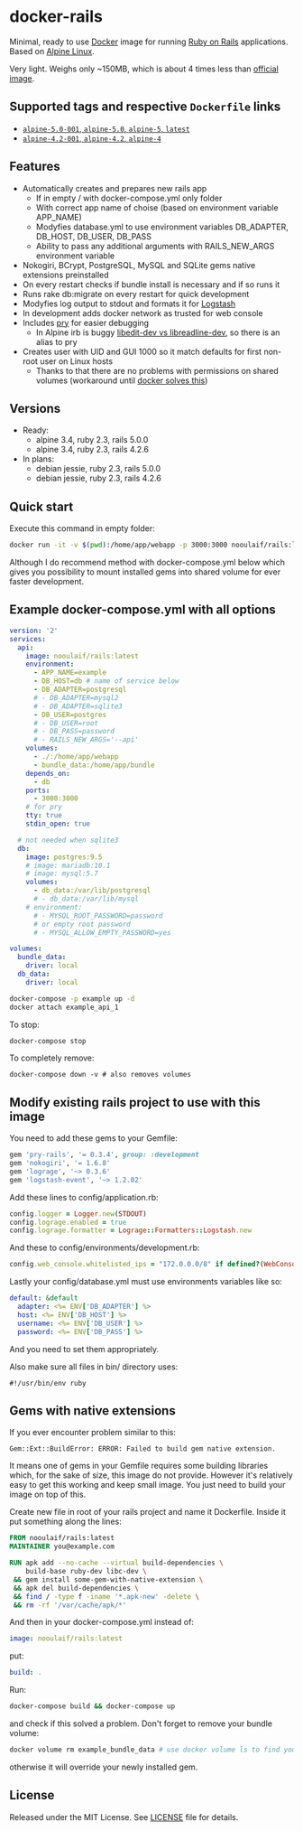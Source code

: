 # docker-rails

Minimal, ready to use [Docker](https://www.docker.com/) image for running [Ruby on Rails](http://rubyonrails.org/) applications.
Based on [Alpine Linux](https://www.alpinelinux.org/).

Very light. Weighs only ~150MB, which is about 4 times less than [official image](https://hub.docker.com/_/rails/).

## Supported tags and respective `Dockerfile` links

- [`alpine-5.0-001`, `alpine-5.0`, `alpine-5`, `latest`](https://github.com/nooulaif/docker-rails/blob/master/alpine-5.0.dockerfile)
- [`alpine-4.2-001`, `alpine-4.2`, `alpine-4`](https://github.com/nooulaif/docker-rails/blob/master/alpine-4.2.dockerfile)

## Features
- Automatically creates and prepares new rails app
    * If in empty / with docker-compose.yml only folder
    * With correct app name of choise (based on environment variable APP_NAME)
    * Modyfies database.yml to use environment variables DB_ADAPTER, DB_HOST, DB_USER, DB_PASS
    * Ability to pass any additional arguments with RAILS_NEW_ARGS environment variable
- Nokogiri, BCrypt, PostgreSQL, MySQL and SQLite gems native extensions preinstalled
- On every restart checks if bundle install is necessary and if so runs it
- Runs rake db:migrate on every restart for quick development
- Modyfies log output to stdout and formats it for [Logstash](https://www.elastic.co/products/logstash)
- In development adds docker network as trusted for web console
- Includes [pry](http://pryrepl.org/) for easier debugging
    * In Alpine irb is buggy [libedit-dev vs libreadline-dev](https://github.com/docker-library/ruby/issues/75), so there is an alias to pry
- Creates user with UID and GUI 1000 so it match defaults for first non-root user on Linux hosts
    * Thanks to that there are no problems with permissions on shared volumes (workaround until [docker solves this](https://github.com/docker/docker/issues/2259))

## Versions
- Ready:
    * alpine 3.4, ruby 2.3, rails 5.0.0
    * alpine 3.4, ruby 2.3, rails 4.2.6
- In plans:
    * debian jessie, ruby 2.3, rails 5.0.0
    * debian jessie, ruby 2.3, rails 4.2.6

## Quick start
Execute this command in empty folder:
```bash
docker run -it -v $(pwd):/home/app/webapp -p 3000:3000 nooulaif/rails:latest
```
Although I do recommend method with docker-compose.yml below which gives you possibility to
mount installed gems into shared volume for ever faster development.

## Example docker-compose.yml with all options
```yaml
version: '2'
services:
  api:
    image: nooulaif/rails:latest
    environment:
      - APP_NAME=example
      - DB_HOST=db # name of service below
      - DB_ADAPTER=postgresql
      # - DB_ADAPTER=mysql2
      # - DB_ADAPTER=sqlite3
      - DB_USER=postgres
      # - DB_USER=root
      # - DB_PASS=password
      # - RAILS_NEW_ARGS='--api'
    volumes:
      - ./:/home/app/webapp
      - bundle_data:/home/app/bundle
    depends_on:
      - db
    ports:
      - 3000:3000
    # for pry
    tty: true
    stdin_open: true

  # not needed when sqlite3
  db:
    image: postgres:9.5
    # image: mariadb:10.1
    # image: mysql:5.7
    volumes:
      - db_data:/var/lib/postgresql
      # - db_data:/var/lib/mysql
    # environment:
      # - MYSQL_ROOT_PASSWORD=password
      # or empty root password
      # - MYSQL_ALLOW_EMPTY_PASSWORD=yes

volumes:
  bundle_data:
    driver: local
  db_data:
    driver: local
```
```bash
docker-compose -p example up -d
docker attach example_api_1
```
To stop:
```bash
docker-compose stop
```
To completely remove:
```
docker-compose down -v # also removes volumes
```

## Modify existing rails project to use with this image
You need to add these gems to your Gemfile:
```ruby
gem 'pry-rails', '= 0.3.4', group: :development
gem 'nokogiri', '= 1.6.8'
gem 'lograge', '~> 0.3.6'
gem 'logstash-event', '~> 1.2.02'
```
Add these lines to config/application.rb:
```ruby
config.logger = Logger.new(STDOUT)
config.lograge.enabled = true
config.lograge.formatter = Lograge::Formatters::Logstash.new
```
And these to config/environments/development.rb:
```ruby
config.web_console.whitelisted_ips = "172.0.0.0/8" if defined?(WebConsole)
```
Lastly your config/database.yml must use environments variables like so:
```yaml
default: &default
  adapter: <%= ENV['DB_ADAPTER'] %>
  host: <%= ENV['DB_HOST'] %>
  username: <%= ENV['DB_USER'] %>
  password: <%= ENV['DB_PASS'] %>
```
And you need to set them appropriately.

Also make sure all files in bin/ directory uses:
```
#!/usr/bin/env ruby
```

## Gems with native extensions
If you ever encounter problem similar to this:
```
Gem::Ext::BuildError: ERROR: Failed to build gem native extension.
```
It means one of gems in your Gemfile requires some building libraries which, for the sake of size, this image do not provide.
However it's relatively easy to get this working and keep small image. You just need to build your image on top of this.

Create new file in root of your rails project and name it Dockerfile.
Inside it put something along the lines:
```dockerfile
FROM nooulaif/rails:latest
MAINTAINER you@example.com

RUN apk add --no-cache --virtual build-dependencies \
    build-base ruby-dev libc-dev \
 && gem install some-gem-with-native-extension \
 && apk del build-dependencies \
 && find / -type f -iname '*.apk-new' -delete \
 && rm -rf '/var/cache/apk/*'
```
And then in your docker-compose.yml instead of:
```yml
image: nooulaif/rails:latest
```
put:
```yml
build: .
```
Run:
```bash
docker-compose build && docker-compose up
```
and check if this solved a problem.
Don't forget to remove your bundle volume:
```bash
docker volume rm example_bundle_data # use docker volume ls to find yours
```
otherwise it will override your newly installed gem.

## License
Released under the MIT License. See [LICENSE](https://github.com/nooulaif/docker-rails/blob/master/LICENSE) file for details.
